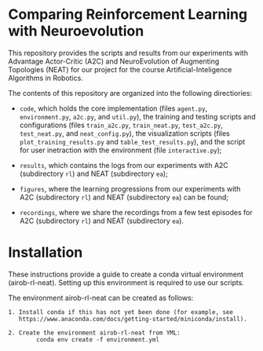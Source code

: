 # Comparing Reinforcement Learning with Neuroevolution

This repository provides the scripts and results from our experiments with
Advantage Actor-Critic (A2C) and NeuroEvolution of Augmenting Topologies (NEAT)
for our project for the course Artificial-Inteligence Algorithms in Robotics.

The contents of this repository are organized into the following directiories:

- `code`, which holds the core implementation (files `agent.py`,
`environment.py`, `a2c.py`, and `util.py`), the training and testing scripts and
configurations (files `train_a2c.py`, `train_neat.py`, `test_a2c.py`,
`test_neat.py`, and `neat_config.py`), the visualization scripts (files
`plot_training_results.py` and `table_test_results.py`), and the script for user
inetraction with the environment (file `interactive.py`);

- `results`, which contains the logs from our experiments with A2C (subdirectory
`rl`) and NEAT (subdirectory `ea`);

- `figures`, where the learning progressions from our experiments with A2C
(subdirectory `rl`) and NEAT (subdirectory `ea`) can be found;

- `recordings`, where we share the recordings from a few test episodes for A2C
(subdirectory `rl`) and NEAT (subdirectory `ea`).


# Installation 

These instructions provide a guide to create a conda virtual environment
(airob-rl-neat). Setting up this environment is required to use our scripts.

The environment airob-rl-neat can be created as follows:

	1. Install conda if this has not yet been done (for example, see
	   https://www.anaconda.com/docs/getting-started/miniconda/install).
	
	2. Create the environment airob-rl-neat from YML:
			conda env create -f environment.yml
